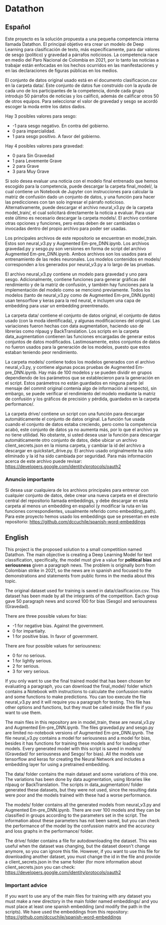 # Datathon

## Español

Este proyecto es la solución propuesta a una pequeña competencia interna llamada Datathon. El principal objetivo era crear un modelo de Deep Learning para clasificación de texto, más específicamente, para dar valores de sesgo (político) y gravedad a párrafos noticiosos.
La competencia nace en medio del Paro Nacional de Colombia en 2021, por lo tanto las noticias a trabajar están enfocadas en los hechos ocurridos en las manifestaciones y en las declaraciones de figuras públicas en los medios.

El conjunto de datos original usado está en el documento clasificacion.csv en la carpeta data/. Este conjunto de datos fue construido con la ayuda de cada uno de los participantes de la competencia, donde cada grupo introdujo 50 párrafos de noticias y los calificó, además de calificar otros 50 de otros equipos. Para seleccionar el valor de gravedad y sesgo se acordó escoger la moda entre los datos dados.

Hay 3 posibles valores para sesgo:
* -1 para sesgo negativo. En contra del gobierno.
* 0 para imparcialidad.
* 1 para sesgo positivo. A favor del gobierno.

Hay 4 posibles valores para gravedad:
* 0 para Sin Gravedad
* 1 para Levemente Grave
* 2 para Grave
* 3 para Muy Grave

Si solo desea evaluar una noticia con el modelo final entrenado que hemos escogido para la competencia, puede descargar la carpeta final_model/, la cual contiene un Notebook de Jupyter con instrucciones para calcular la matriz de confusión dado un conjunto de datos, y una función para hacer las predicciones con tan solo ingresar el párrafo noticioso. Alternativamente, puede descargar el archivo neural_v3.py de la carpeta model_train/, el cual solicitará directamente la noticia a evaluar. Para usar este último es necesario descargar la carpeta models/. El archivo contiene otras opciones y funciones, pero estas deben de ser cambiadas o invocadas dentro del propio archivo para poder ser usadas.

Los principales archivos de este repositorio se encuentran en model_train. Estos son neural_v3.py y Augmented Em-pre_DNN.ipynb. Los archivos gravedad.py y sesgo.py son versiones en forma de script del archivo Augmented Em-pre_DNN.ipynb. Ambos archivos son los usados para el entrenamiento de las redes neuronales. Los modelos contenidos en models/ corresponden a los generados por neural_v3.py a lo largo de las pruebas.

El archivo neural_v3.py contiene un modelo para gravedad y uno para sesgo. Adicionalmente, contiene funciones para generar gráficas del rendimiento y de la matriz de confusión, y también hay funciones para la implementación del modelo como se mencionó previamente.
Todos los modelos (tanto de neural_v3.py como de Augmented Em-pre_DNN.ipynb) usan tensorflow y keras para la red neural, e incluyen una capa de embedding para usar un embedding preentrenado.

La carpeta data/ contiene el conjunto de datos original, el conjunto de datos usado (con la moda identificada), y algunas modificaciones del original. Las variaciones fueron hechas con data augmentation, haciendo uso de librerías como nlpaug y BackTranslation. Los scripts en la carpeta data_augmentation contienen las funciones encargadas de generar estos conjuntos de datos modificados. Lastimosamente, estos conjuntos de datos no fueron usados para la generación de los modelos, puesto que estos estaban teniendo peor rendimiento.

La carpeta models/ contiene todos los modelos generados con el archivo neural_v3.py, y contiene algunas pocas pruebas de Augmented Em-pre_DNN.ipynb. Hay más de 100 modelos y se pueden dividir en grupos dependiendo de los parámetros que se establecieron para la generación en el script. Estos parámetros no están guardados en ninguna parte (el mensaje del commit original contenía algo de información al respecto), sin embargo, se puede verificar el rendimiento del modelo mediante la matriz de confusión y los gráficos de precisión y pérdida, guardados en la carpeta performance/.

La carpeta drive/ contiene un script con una función para descargar automáticamente el conjunto de datos original. La función fue usada cuando el conjunto de datos estaba creciendo, pero como la competencia acabó, este conjunto de datos ya no aumenta más, por lo que el archivo ya no tiene utilidad. No obstante, si usted desea usar la función para descargar automáticamente otro conjunto de datos, debe ubicar un archivo client_secrets.json en la misma carpeta, y cambiar la id del archivo a descargar en quickstart_drive.py. El archivo usado originalmente ha sido eliminado y la id ha sido cambiada por seguridad. Para más información acerca de este archivo puede revisar: https://developers.google.com/identity/protocols/oauth2

### Anuncio importante
Si desea usar cualquiera de los archivos principales para entrenar con cualquier conjunto de datos, debe crear una nueva carpeta en el directorio central del repositorio llamada embeddings, y debe descargar en esta carpeta al menos un embedding en español (y modificar la ruta en las funciones correspondientes, usualmente referido como embedding_path). Para este proyecto hemos usado los embeddings que se presentan en este repositorio: https://github.com/dccuchile/spanish-word-embeddings



## English

This project is the proposed solution to a small competitiion named Datathon. The main objective is creating a Deep Learning Model for text classification, specifically, the model must give a value for **political bias** and **seriousness** given a paragraph news.
The problem is originally born from Colombian strike in 2021, so the news are in spanish and focused to the demonstrations and statements from public forms in the media about this topic.

The original dataset used for training is saved in data/clasificacion.csv. This dataset has been made by all the integrants of the competition. Each group gave 50 paragraph news and scored 100 for bias (Sesgo) and seriousness (Gravedad). 

There are three possible values for bias:
* -1 for negative bias. Against the government.
* 0 for impartiaity.
* 1 for positive bias. In favor of government.

There are four possible values for seriousness:
* 0 for no serious.
* 1 for lightly serious.
* 2 for serious.
* 3 for very serious.

If you only want to use the final trained model that has been chosen for evaluating a paragraph, you can download the final_model/ folder which contains a Notebook with instructions to calculate the confussion matrix and some functions to make predictions. You can too execute the file neural_v3.py and it will require you a paragraph for testing. This file has other options and functions, but they must be called inside the file if you want to use them.

The main files in this repository are in model_train, these are neural_v3.py and Augmented Em-pre_DNN.ipynb. The files gravedad.py and sesgo.py are limited no-notebook versions of Augmented Em-pre_DNN.ipynb.
The file neural_v3.py contains a model for seriousness and a model for bias, besides it has functions for training these models and for loading other models. Every generated model with this script is saved in models/ (Gravedad/ for seriousness and Sesgo/ for bias).
All the models use tensorflow and keras for creating the Neural Network and includes a embedding layer for using a pretrained embedding.

The data/ folder contains the main dataset and some variations of this one. The variations has been done by data augmentation, using libraries like nlpaug or BackTranslation. The scripts in data_augmentation/ folder generated these datasets, but they were not used, since the resulting data were poor and the models trained with these had a worse performance.

The models/ folder contains all the generated models from neural_v3.py and Augmented Em-pre_DNN.ipynb. There are over 100 models and they can be classified in groups according to the parameters set in the script. The information about these parameters has not been saved, but you can check the performance of the model by the confussion matrix and the accuracy and loss graphs in the performance/ folder.

The drive/ folder contains a file for autodownloading the dataset. This was useful when the dataset was changing, but the dataset doesn't change anymore, so you can ignore this file. However, if you want to use this file for downloading another dataset, you must change the id in the file and provide a client_secrets.json in the same folder (for more information about client_secrets.json you can check: https://developers.google.com/identity/protocols/oauth2


### Important advice
If you want to use any of the main files for training with any dataset you must make a new directory in the main folder named embeddings/ and you must place at least one spanish embedding (and modify the path in the scripts). We have used the embeddings from this repository: https://github.com/dccuchile/spanish-word-embeddings

